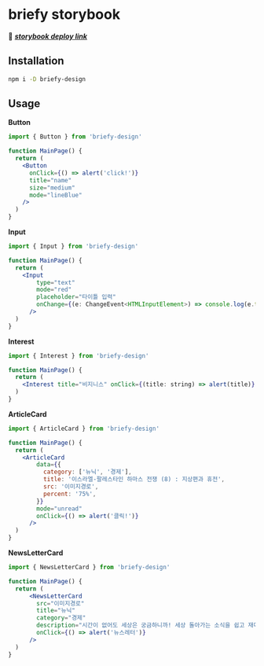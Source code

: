 # briefy storybook

🔗 _**<a href="https://briefy-storybook.vercel.app">storybook deploy link</a>**_

## Installation
```bash
npm i -D briefy-design
```

## Usage

**Button**

```jsx
import { Button } from 'briefy-design'

function MainPage() {
  return (
    <Button
      onClick={() => alert('click!')}
      title="name"
      size="medium"
      mode="lineBlue"
    />
  )
}
```

**Input**

```jsx
import { Input } from 'briefy-design'

function MainPage() {
  return (
    <Input
        type="text"
        mode="red"
        placeholder="타이틀 입력"
        onChange={(e: ChangeEvent<HTMLInputElement>) => console.log(e.target.value)}
      />
  )
}
```

**Interest**

```jsx
import { Interest } from 'briefy-design'

function MainPage() {
  return (
    <Interest title="비지니스" onClick={(title: string) => alert(title)} />
  )
}
```

**ArticleCard**

```jsx
import { ArticleCard } from 'briefy-design'

function MainPage() {
  return (
    <ArticleCard
        data={{
          category: ['뉴닉', '경제'],
          title: '이스라엘-팔레스타인 하마스 전쟁 (8) : 지상편과 휴전',
          src: '이미지경로',
          percent: '75%',
        }}
        mode="unread"
        onClick={() => alert('클릭!')}
      />
  )
}
```

**NewsLetterCard**

```jsx
import { NewsLetterCard } from 'briefy-design'

function MainPage() {
  return (
      <NewsLetterCard
        src="이미지경로"
        title="뉴닉"
        category="경제"
        description="시간이 없어도 세상은 궁금하니까! 세상 돌아가는 소식을 쉽고 재미있게 받아보세요"
        onClick={() => alert('뉴스레터')}
      />
  )
}
```